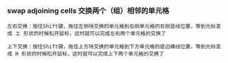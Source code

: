 ### swap adjoining cells 交换两个（组）相邻的单元格

    左右交换：按住Shift键，拖住左侧待交换的单元格到右侧单元格的右侧竖线位置，等到光标变成 エ 形状的时候松开鼠标，这时就可以完成左右两个单元格的交换了

    上下交换：按住Shift键，拖住上方待交换的单元格到下方单元格的底边横线位置，等到光标变成 H 形状的时候松开鼠标，这时就可以完成上下两个单元格的交换了

### 
